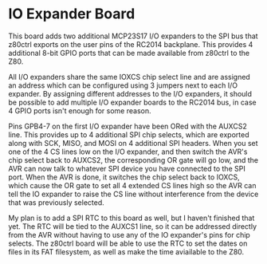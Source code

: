 # IO Expander Board

This board adds two additional MCP23S17 I/O expanders to the SPI bus that z80ctrl exports on the user pins of the RC2014 backplane.  This provides 4 additional 8-bit GPIO ports that can be made available from z80ctrl to the Z80.  

All I/O expanders share the same IOXCS chip select line and are assigned an address which can be configured using 3 jumpers next to each I/O expander. By assigning different addresses to the I/O expanders, it should be possible to add multiple I/O expander boards to the RC2014 bus, in case 4 GPIO ports isn't enough for some reason.

Pins GPB4-7 on the first I/O expander have been ORed with the AUXCS2 line. This provides up to 4 additional SPI chip selects, which are exported along with SCK, MISO, and MOSI on 4 additional SPI headers. When you set one of the 4 CS lines low on the I/O expander, and then switch the AVR's chip select back to AUXCS2, the corresponding OR gate will go low, and the AVR can now talk to whatever SPI device you have connected to the SPI port.  When the AVR is done, it switches the chip select back to IOXCS, which cause the OR gate to set all 4 extended CS lines high so the AVR can tell the IO expander to raise the CS line without interference from the device that was previously selected.

My plan is to add a SPI RTC to this board as well, but I haven't finished that yet.  The RTC will be tied to the AUXCS1 line, so it can be addressed directly from the AVR without having to use any of the IO expander's pins for chip selects.
The z80ctrl board will be able to use the RTC to set the dates on files in its FAT filesystem, as well as make the time aviailable to the Z80.
